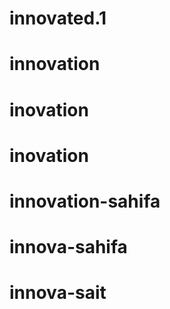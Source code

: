 # innovated.1
# innovation
# inovation
# inovation
# innovation-sahifa
# innova-sahifa
# innova-sait

